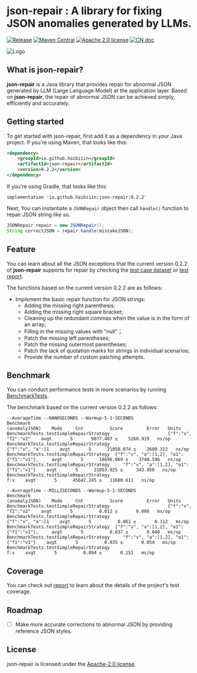 # json-repair : A library for fixing JSON anomalies generated by LLMs.

[![Release](https://img.shields.io/github/release/HAibiiin/json-repair.svg?sort=semver)](https://github.com/HAibiiin/json-repair/releases/latest)
[![Maven Central](https://img.shields.io/maven-central/v/io.github.haibiiin/json-repair.svg)](https://search.maven.org/artifact/io.github.haibiiin/json-repair)
[![Apache 2.0 license](https://img.shields.io/badge/license-Apache%202.0-blue)](./LICENSE)
[![CN doc](https://img.shields.io/badge/文档-中文版-blue.svg)](https://github.com/HAibiiin/json-repair/blob/main/README-ZH.md)

![Logo](https://haibiiin.github.io/resources/json-repair-logo.png)

## What is json-repair?

**json-repair** is a Java library that provides repair for abnormal JSON generated by LLM (Large Language Model) at the application layer. Based on **json-repair**, the repair of abnormal JSON can be achieved simply, efficiently and accurately.

## Getting started

To get started with json-repair, first add it as a dependency in your Java project. If you're using Maven, that looks like this:

```xml
<dependency>
    <groupId>io.github.haibiiin</groupId>
    <artifactId>json-repair</artifactId>
    <version>0.2.2</version>
</dependency>
```
If you're using Gradle, that looks like this:

```
implementation 'io.github.haibiiin:json-repair:0.2.2'
```
Next, You can instantiate a `JSONRepair` object  then call `handle()` function to repair JSON string like so.

```java
JSONRepair repair = new JSONRepair();
String correctJSON = repair.handle(mistakeJSON);
```

## Feature

You can learn about all the JSON exceptions that the current version 0.2.2 of **json-repair** supports for repair by checking the [test case dataset](https://github.com/HAibiiin/json-repair/blob/main/src/test/resources/case/simple.xml) or [test report](https://haibiiin.github.io/json-repair/reports/testcase/).

The functions based on the current version 0.2.2 are as follows:

* Implement the basic repair function for JSON strings:
  * Adding the missing right parenthesis;
  * Adding the missing right square bracket;
  * Cleaning up the redundant commas when the value is in the form of an array;
  * Filling in the missing values with "null"；
  * Patch the missing left parentheses; 
  * Patch the missing outermost parentheses; 
  * Patch the lack of quotation marks for strings in individual scenarios;
  * Provide the number of custom patching attempts.

## Benchmark

You can conduct performance tests in more scenarios by running [BenchmarkTests](https://github.com/HAibiiin/json-repair/blob/main/src/test/java/io/github/haibiiin/json/repair/BenchmarkTests.java).

The benchmark based on the current version 0.2.2 as follows:

```
--AverageTime --NANOSECONDS --Warmup-5-1-SECONDS
Benchmark                                                          (anomalyJSON)    Mode     Cnt          Score         Error   Units
BenchmarkTests.testSimpleRepairStrategy                      {"f":"v", "f2":"v2"    avgt       5       9077.407 ±    5268.919   ns/op
BenchmarkTests.testSimpleRepairStrategy                         {"f":"v", "a":[1    avgt       5      21058.074 ±    2600.312   ns/op
BenchmarkTests.testSimpleRepairStrategy  {"f":"v", "a":[1,2], "o1":{"f1":"v1"},     avgt       5      18696.069 ±    3740.596   ns/op
BenchmarkTests.testSimpleRepairStrategy     "f":"v", "a":[1,2], "o1":{"f1":"v1"}    avgt       5      21853.925 ±     343.950   ns/op
BenchmarkTests.testSimpleRepairStrategy                                      f:v    avgt       5      45642.245 ±   11680.611   ns/op

--AverageTime --MILLISECONDS --Warmup-5-1-SECONDS
Benchmark                                                          (anomalyJSON)    Mode     Cnt          Score         Error   Units
BenchmarkTests.testSimpleRepairStrategy                      {"f":"v", "f2":"v2"    avgt       5          0.012 ±       0.008   ms/op
BenchmarkTests.testSimpleRepairStrategy                         {"f":"v", "a":[1    avgt       5          0.061 ±       0.112   ms/op
BenchmarkTests.testSimpleRepairStrategy  {"f":"v", "a":[1,2], "o1":{"f1":"v1"},     avgt       5          0.037 ±       0.048   ms/op
BenchmarkTests.testSimpleRepairStrategy     "f":"v", "a":[1,2], "o1":{"f1":"v1"}    avgt       5          0.035 ±       0.054   ms/op
BenchmarkTests.testSimpleRepairStrategy                                      f:v    avgt       5          0.094 ±       0.151   ms/op
```

## Coverage

You can check out [report](https://haibiiin.github.io/json-repair/reports/coverage/) to learn about the details of the project's test coverage.

## Roadmap

 - [ ] Make more accurate corrections to abnormal JSON by providing reference JSON styles.

## License

json-repair is licensed under the [Apache-2.0 license](https://github.com/HAibiiin/json-repair/blob/master/LICENSE).
